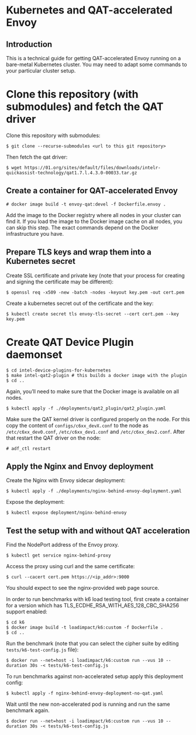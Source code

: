 # Kubernetes and QAT-accelerated Envoy

## Introduction

This is a technical guide for getting QAT-accelerated Envoy running on a bare-metal Kubernetes cluster. You may need to adapt some commands to your particular cluster setup.

# Clone this repository (with submodules) and fetch the QAT driver

Clone this repository with submodules:

    $ git clone --recurse-submodules <url to this git repository>

Then fetch the qat driver:

    $ wget https://01.org/sites/default/files/downloads/intelr-quickassist-technology/qat1.7.l.4.3.0-00033.tar.gz

## Create a container for QAT-accelerated Envoy

    # docker image build -t envoy-qat:devel -f Dockerfile.envoy .

Add the image to the Docker registry where all nodes in your cluster can find it. If you load the image to the Docker image cache on all nodes, you can skip this step. The exact commands depend on the Docker infrastructure you have.

## Prepare TLS keys and wrap them into a Kubernetes secret

Create SSL certificate and private key (note that your process for creating and signing the certificate may be different):

    $ openssl req -x509 -new -batch -nodes -keyout key.pem -out cert.pem

Create a kubernetes secret out of the certificate and the key:

    $ kubectl create secret tls envoy-tls-secret --cert cert.pem --key key.pem

# Create QAT Device Plugin daemonset

    $ cd intel-device-plugins-for-kubernetes
    $ make intel-qat2-plugin # this builds a docker image with the plugin
    $ cd ..

Again, you’ll need to make sure that the Docker image is available on all nodes.

    $ kubectl apply -f ./deployments/qat2_plugin/qat2_plugin.yaml

Make sure the QAT kernel driver is configured properly on the node. For this copy the content of `configs/c6xx_devX.conf` to the node as `/etc/c6xx_dev0.conf`, `/etc/c6xx_dev1.conf` and `/etc/c6xx_dev2.conf`. After that restart the QAT driver on the node:

    # adf_ctl restart

## Apply the Nginx and Envoy deployment

Create the Nginx with Envoy sidecar deployment:

    $ kubectl apply -f ./deployments/nginx-behind-envoy-deployment.yaml

Expose the deployment:

    $ kubectl expose deployment/nginx-behind-envoy

## Test the setup with and without QAT acceleration

Find the NodePort address of the Envoy proxy.

    $ kubectl get service nginx-behind-proxy

Access the proxy using curl and the same certificate:

    $ curl --cacert cert.pem https://<ip_addr>:9000

You should expect to see the nginx-provided web page source.

In order to run benchmarks with k6 load testing tool, first create a
container for a version which has TLS_ECDHE_RSA_WITH_AES_128_CBC_SHA256
support enabled:

    $ cd k6
    $ docker image build -t loadimpact/k6:custom -f Dockerfile .
    $ cd ..

Run the benchmark (note that you can select the cipher suite by editing
`tests/k6-test-config.js` file):

    $ docker run --net=host -i loadimpact/k6:custom run --vus 10 --duration 30s -< tests/k6-test-config.js

To run benchmarks against non-accelerated setup apply this deployment config:

    $ kubectl apply -f nginx-behind-envoy-deployment-no-qat.yaml

Wait until the new non-accelerated pod is running and run the same benchmark again.

    $ docker run --net=host -i loadimpact/k6:custom run --vus 10 --duration 30s -< tests/k6-test-config.js
